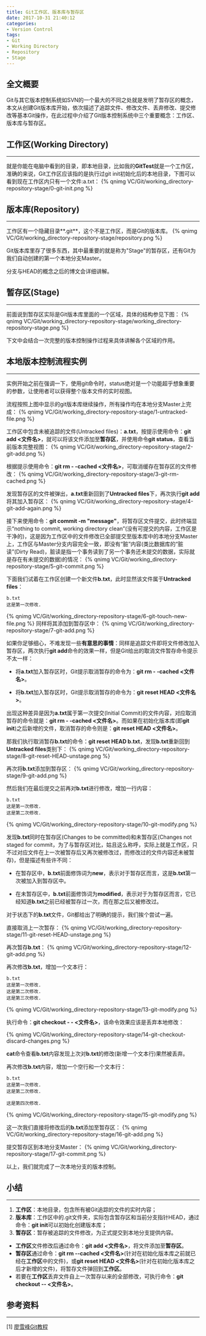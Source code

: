 ```yaml
---
title: Git工作区、版本库与暂存区
date: 2017-10-31 21:40:12
categories:
- Version Control
tags:
- Git
- Working Directory
- Repository
- Stage
---
```


## 全文概要
Git与其它版本控制系统如SVN的一个最大的不同之处就是发明了暂存区的概念，本文从创建Git版本库开始，依次描述了追踪文件、修改文件、丢弃修改、提交修改等基本Git操作，在此过程中介绍了Git版本控制系统中三个重要概念：工作区、版本库与暂存区。

<!--more-->

## 工作区(Working Directory)
---
就是你能在电脑中看到的目录，即本地目录，比如我的**GitTest**就是一个工作区，准确的来说，Git工作区应该指的是执行过git init初始化后的本地目录，下图可以看到现在工作区内只有一个文件:a.txt：
{% qnimg VC/Git/working_directory-repository-stage/0-git-init.png %}

## 版本库(Repository)
---
工作区有一个隐藏目录**.git**，这个不是工作区，而是Git的版本库。
{% qnimg VC/Git/working_directory-repository-stage/repository.png %}

Git版本库里存了很多东西，其中最重要的就是称为"Stage"的暂存区，还有Git为我们自动创建的第一个本地分支Master。

分支与HEAD的概念之后的博文会详细讲解。

## 暂存区(Stage)
---
前面说到暂存区实际是Git版本库里面的一个区域，具体的结构参见下图：
{% qnimg VC/Git/working_directory-repository-stage/working_directory-repository-stage.png %}

下文中会结合一次完整的版本控制操作过程来具体讲解各个区域的作用。

## 本地版本控制流程实例
---
实例开始之前在强调一下，使用git命令时，status绝对是一个功能超乎想象重要的参数，让使用者可以获得整个版本文件的实时视图。

流程按照上图中显示的git版本库继续操作，所有操作均在本地分支Master上完成：
{% qnimg VC/Git/working_directory-repository-stage/1-untracked-file.png %}

工作区中包含未被追踪的文件(Untracked files)：**a.txt**，按提示使用命令：**git add <文件名>**，就可以将该文件添加至**暂存区**，并使用命令**git status**，查看当前版本完整视图：
{% qnimg VC/Git/working_directory-repository-stage/2-git-add.png %}

根据提示使用命令：**git rm - -cached <文件名>**，可取消缓存在暂存区的文件修改：
{% qnimg VC/Git/working_directory-repository-stage/3-git-rm-cached.png %}

发现暂存区的文件被弹出，**a.txt**重新回到了**Untracked files**下，再次执行**git add**将其加入暂存区：
{% qnimg VC/Git/working_directory-repository-stage/4-git-add-again.png %}

接下来使用命令：**git commit -m "message"**，将暂存区文件提交，此时终端显示“nothing to commit, working directory clean”(没有可提交的内容，工作区是干净的)，这是因为工作区中的文件修改已全部提交至版本库中的本地分支Master上，工作区与Master分支内容完全一致，即没有“脏”内容(类比数据库的“脏读”(Dirty Read)，脏读是指一个事务读到了另一个事务还未提交的数据，实际就是存在有未提交的数据)的情况：
{% qnimg VC/Git/working_directory-repository-stage/5-git-commit.png %}

下面我们试着在工作区创建一个新文件**b.txt**，此时显然该文件属于**Untracked files**：

    b.txt
    这是第一次修改.

{% qnimg VC/Git/working_directory-repository-stage/6-git-touch-new-file.png %}
同样将其添加到暂存区中：
{% qnimg VC/Git/working_directory-repository-stage/7-git-add.png %}

如果你足够细心，不难发现一些**有意思的事情**：同样是追踪文件即将文件修改加入暂存区，两次执行**git add**命令的效果一样，但是Git给出的取消文件暂存命令提示不太一样：

- 将**a.txt**加入暂存区时，Git提示取消暂存的命令为：**git rm - -cached <文件名>**。

- 将**b.txt**加入暂存区时，Git提示取消暂存的命令为：**git reset HEAD <文件名>**。

出现这种差异是因为**a.txt**属于第一次提交(Initial Commit)的文件内容，对应取消暂存的命令就是：**git rm - -cached <文件名>**。而如果在初始化版本库(即**git init**)之后新增的文件，取消暂存的命令则是：**git reset HEAD <文件名>**。

那我们执行取消暂存**b.txt**的命令：**git reset HEAD b.txt**，发现**b.txt**重新回到**Untracked files**类别下：
{% qnimg VC/Git/working_directory-repository-stage/8-git-reset-HEAD-unstage.png %}

再次将**b.txt**添加到暂存区：
{% qnimg VC/Git/working_directory-repository-stage/9-git-add.png %}

然后我们在最后提交之前再对**b.txt**进行修改，增加一行内容：

    b.txt
    这是第一次修改.
    这是第二次修改.

{% qnimg VC/Git/working_directory-repository-stage/10-git-modify.png %}

发现**b.txt**同时在暂存区(Changes to be committed)和未暂存区(Changes not staged for commit，为了与暂存区对比，姑且这么称呼，实际上就是工作区，只不过对应文件在上一次被暂存后又再次被修改过，而修改过的文件内容还未被暂存)，但是描述有些许不同：

- 在暂存区中，**b.txt**前面修饰词为**new**，表示对于暂存区而言，这是**b.txt**第一次被加入到暂存区中。

- 在未暂存区中，**b.txt**前面修饰词为**modified**，表示对于为暂存区而言，它已经知道**b.txt**之前已经被暂存过一次，而在那之后又被修改过。

对于状态下的**b.txt**文件，Git都给出了明确的提示，我们挨个尝试一遍。

直接取消上一次暂存：
{% qnimg VC/Git/working_directory-repository-stage/11-git-reset-HEAD-unstage.png %}

再次暂存**b.txt**：
{% qnimg VC/Git/working_directory-repository-stage/12-git-add.png %}

再次修改**b.txt**，增加一个文本行：

    b.txt
    这是第一次修改.
    这是第二次修改.
    这是第三次修改.

{% qnimg VC/Git/working_directory-repository-stage/13-git-modify.png %}

执行命令：**git checkout - - <文件名>**，该命令效果应该是丢弃本地修改：

{% qnimg VC/Git/working_directory-repository-stage/14-git-checkout-discard-changes.png %}

**cat**命令查看**b.txt**内容发现上次对**b.txt**的修改(新增一个文本行)果然被丢弃。

再次修改**b.txt**内容，增加一个空行和一个文本行：

    b.txt
    这是第一次修改.
    这是第二次修改.
    
    这是第四次修改.

{% qnimg VC/Git/working_directory-repository-stage/15-git-modify.png %}

这一次我们直接将修改后的**b.txt**添加至暂存区：
{% qnimg VC/Git/working_directory-repository-stage/16-git-add.png %}

提交暂存区到本地分支Master：
{% qnimg VC/Git/working_directory-repository-stage/17-git-commit.png %}

以上，我们就完成了一次本地分支的版本控制。

## 小结
---
1. **工作区**：本地目录，包含所有被Git追踪的文件的实时内容；
2. **版本库**：工作区中的.git文件夹，实际包含暂存区和当前分支指针HEAD，通过命令：**git init**可以初始化创建版本库；
3. **暂存区**：暂存被追踪的文件修改，为正式提交到本地分支提供内容。

- **工作区**文件修改后通过命令：**git add <文件名>**，将文件添加至**暂存区**。
- **暂存区**通过命令：**git rm --cached <文件名>**(针对在初始化版本库之前就已经在**工作区**中的文件)，或**git reset HEAD <文件名>**(针对在初始化版本库之后才新增的文件)，将暂存文件弹回到**工作区**。
- 若要在**工作区**丢弃文件自上一次暂存以来的全部修改，可执行命令：**git checkout -- <文件名>**。

## 参考资料
---
[1] [廖雪峰Git教程](https://www.liaoxuefeng.com/wiki/0013739516305929606dd18361248578c67b8067c8c017b000/0013745374151782eb658c5a5ca454eaa451661275886c6000)
